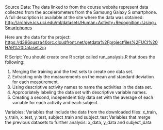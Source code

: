 Source Data:
The data linked to from the course website represent data collected from the accelerometers from the Samsung Galaxy S smartphone. 
A full description is available at the site where the data was obtained:
http://archive.ics.uci.edu/ml/datasets/Human+Activity+Recognition+Using+Smartphones

Here are the data for the project:
https://d396qusza40orc.cloudfront.net/getdata%2Fprojectfiles%2FUCI%20HAR%20Dataset.zip

R Script:
You should create one R script called run_analysis.R that does the following:
1. Merging the training and the test sets to create one data set.
2. Extracting only the measurements on the mean and standard deviation for each measurement.
3. Using descriptive activity names to name the activities in the data set.
4. Appropriately labeling the data set with descriptive variable names.
5. Creating a second, independent tidy data set with the average of each variable for each activity and each subject.

Variables:
Variables that include the data from the downloaded files: x_train, y_train, x_test, y_test, subject_train and subject_test
Variables that merge the previous datasets to further analysis: x_data, y_data and subject_data
